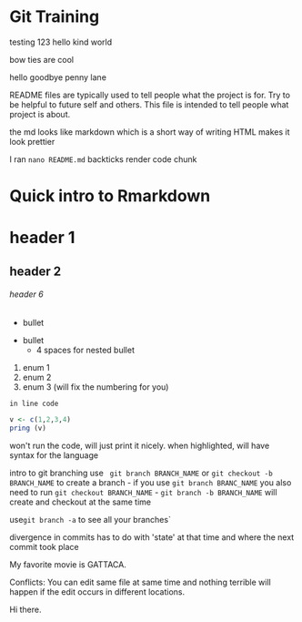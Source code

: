 # Git Training

testing 123 hello kind world 

bow ties are cool 

hello goodbye penny lane

README files are typically used to tell people what the project is for. 
Try to be helpful to future self and others. 
This file is intended to tell people what project is about. 

the md looks like markdown which is a short way of writing HTML
makes it look prettier

I ran `nano README.md`
backticks render code chunk


# Quick intro to Rmarkdown

# header 1
## header 2
###### header 6
- bullet
* bullet
    - 4 spaces for nested bullet
1. enum 1
2. enum 2
1. enum 3 
(will fix the numbering for you)

`in line code `

```r
v <- c(1,2,3,4)
pring (v)
```
won't run the code, will just print it nicely. 
when highlighted, will have syntax for the language 

intro to git branching
use ` git branch BRANCH_NAME` or `git checkout -b BRANCH_NAME` to create  a branch
    - if you use `git branch BRANC_NAME` you also need to run `git checkout BRANCH_NAME`
    - `git branch -b BRANCH_NAME` will create and checkout at the same time

use`git branch -a` to see all your branches`

divergence in commits has to do with 'state' at that time and where the next commit took place

My favorite movie is GATTACA.

Conflicts: You can edit same file at same time 
and nothing terrible will happen if 
the edit occurs in different locations. 

Hi there. 